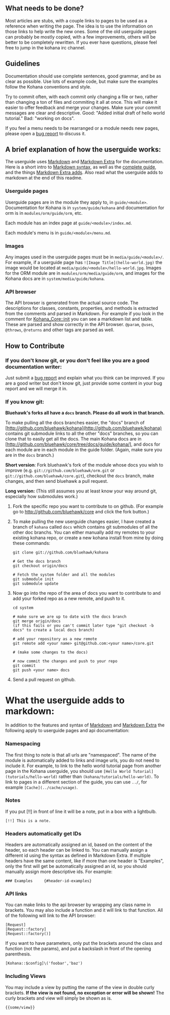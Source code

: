 ## What needs to be done?

Most articles are stubs, with a couple links to pages to be used as a reference when writing the page.  The idea is to use the information on those links to help write the new ones.  Some of the old userguide pages can probably be mostly copied, with a few improvements, others will be better to be completely rewritten.  If you ever have questions, please feel free to jump in the kohana irc channel.

## Guidelines

Documentation should use complete sentences, good grammar, and be as clear as possible.  Use lots of example code, but make sure the examples follow the Kohana conventions and style.

Try to commit often, with each commit only changing a file or two, rather than changing a ton of files and commiting it all at once.  This will make it easier to offer feedback and merge your changes.   Make sure your commit messages are clear and descriptive.  Good: "Added initial draft of hello world tutorial."  Bad: "working on docs".

If you feel a menu needs to be rearranged or a module needs new pages, please open a [bug report](http://dev.kohanaframework.org/projects/userguide3/issues/new) to discuss it.

## A brief explanation of how the userguide works:

The userguide uses [Markdown](http://daringfireball.net/projects/markdown/) and [Markdown Extra](http://michelf.com/projects/php-markdown/extra/) for the documentation.  Here is a short intro to [Markdown syntax](http://kohanut.com/docs/using.markdown), as well as the [complete guide](http://daringfireball.net/projects/markdown/syntax), and the things [Markdown Extra adds](http://michelf.com/projects/php-markdown/extra/).  Also read what the userguide adds to markdown at the end of this readme.

### Userguide pages

Userguide pages are in the module they apply to, in `guide/<module>`. Documentation for Kohana is in `system/guide/kohana` and documentation for orm is in `modules/orm/guide/orm`, etc.

Each module has an index page at `guide/<module>/index.md`.

Each module's menu is in `guide/<module>/menu.md`. 

### Images

Any images used in the userguide pages must be in `media/guide/<module>/`.  For example, if a userguide page has `![Image Title](hello-world.jpg)` the image would be located at `media/guide/<module>/hello-world.jpg`.  Images for the ORM module are in `modules/orm/media/guide/orm`, and images for the Kohana docs are in `system/media/guide/kohana`.

### API browser

The API browser is generated from the actual source code.  The descriptions for classes, constants, properties, and methods is extracted from the comments and parsed in Markdown.  For example if you look in the comment for [Kohana_Core::init](http://github.com/kohana/core/blob/c443c44922ef13421f4a/classes/kohana/core.php#L5) you can see a markdown list and table.  These are parsed and show correctly in the API browser.  `@param`, `@uses`, `@throws`, `@returns` and other tags are parsed as well.

## How to Contribute

### If you don't know git, or you don't feel like you are a good documentation writer:

Just submit a [bug report](http://dev.kohanaframework.org/projects/userguide3/issues/new) and explain what you think can be improved.  If you are a good writer but don't know git, just provide some content in your bug report and we will merge it in.

### If you know git:

**Bluehawk's forks all have a `docs` branch.  Please do all work in that branch.**

To make pulling all the docs branches easier, the "docs" branch of [http://github.com/bluehawk/kohana](http://github.com/bluehawk/kohana) contains git submodule links to all the other "docs" branches, so you can clone that to easily get all the docs.  The main Kohana docs are in [http://github.com/bluehawk/core/tree/docs/guide/kohana/], and docs for each module are in each module in the guide folder. (Again, make sure you are in the `docs` branch.)

**Short version**: Fork bluehawk's fork of the module whose docs you wish to improve (e.g. `git://github.com/bluehawk/orm.git` or `git://github.com/bluehawk/core.git`), checkout the `docs` branch, make changes, and then send bluehawk a pull request.

**Long version:**  (This still assumes you at least know your way around git, especially how submodules work.)

 1. Fork the specific repo you want to contribute to on github. (For example go to http://github.com/bluehawk/core and click the fork button.)

 1. To make pulling the new userguide changes easier, I have created a branch of `kohana` called `docs` which contains git submodules of all the other doc branchs.  You can either manually add my remotes to your existing kohana repo, or create a new kohana install from mine by doing these commands:
	
		git clone git://github.com/bluehawk/kohana
		
		# Get the docs branch
		git checkout origin/docs
		
		# Fetch the system folder and all the modules
		git submodule init
		git submodule update

 1. Now go into the repo of the area of docs you want to contribute to and add your forked repo as a new remote, and push to it.
 
		cd system
		
		# make sure we are up to date with the docs branch
		git merge origin/docs
		(if this fails or you can't commit later type "git checkout -b docs" to create a local docs branch)
		
		# add your repository as a new remote
		git remote add <your name> git@github.com:<your name>/core.git
		
		# (make some changes to the docs)
		
		# now commit the changes and push to your repo
		git commit
		git push <your name> docs

 1. Send a pull request on github.


# What the userguide adds to markdown:

In addition to the features and syntax of [Markdown](http://daringfireball.net/projects/markdown/) and [Markdown Extra](http://michelf.com/projects/php-markdown/extra/) the following apply to userguide pages and api documentation:

### Namespacing

The first thing to note is that all urls are "namespaced". The name of the module is automatically added to links and image urls, you do not need to include it.  For example, to link to the hello world tutorial page from another page in the Kohana userguide, you should use `[Hello World Tutorial](tutorials/hello-world)` rather than `(kohana/tutorials/hello-world)`.  To link to pages in a different section of the guide, you can use `../`, for example `[Cache](../cache/usage)`.

### Notes

If you put [!!] in front of line it will be a note, put in a box with a lightbulb.

    [!!] This is a note.

### Headers automatically get IDs

Headers are automatically assigned an id, based on the content of the header, so each header can be linked to.  You can manually assign a different id using the syntax as defined in Markdown Extra.  If multiple headers have the same content, like if more than one header is "Examples", only the first will get be automatically assigned an id, so you should manually assign more descriptive ids.  For example:

    ### Examples     {#header-id-examples}

### API links

You can make links to the api browser by wrapping any class name in brackets.  You may also include a function and it will link to that function.  All of the following will link to the API browser:

    [Request]
	[Request::factory]
	[Request::factory()]

If you want to have parameters, only put the brackets around the class and function (not the params), and put a backslash in front of the opening parenthesis. 

	[Kohana::$config]\('foobar','baz')

### Including Views

You may include a view by putting the name of the view in double curly brackets.  **If the view is not found, no exception or error will be shown!** The curly brackets and view will simply be shown as is.

    {{some/view}}